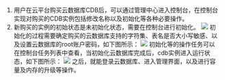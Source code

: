 1. 用户在云平台购买云数据库CDB后，可以通过管理中心进入控制台，在控制台实现对购买的CDB实例包括修改名称以及初始化等各种必要操作。
2. 新购买的实例的初始状态是未初始化状态，需要在控制台进行初始化。
![](http://imgcache.tcecqpoc.fsphere.cn/image/mccdn.qcloud.com/static/img/f8c37dbde2829cddfbb045f737369b70/f8c37dbde282.png)
初始化的过程需要确定购买的云数据库支持的字符集、表名是否大小写敏感、以及设置云数据库的root账户密码，如下图所示：
![](http://imgcache.tcecqpoc.fsphere.cn/image/mccdn.qcloud.com/static/img/8465b666cfd471ba4b6253fcb286eccd/8465b666cfd4.png)
初始化等的操作任务可以在控制台任务列表中查看，当初始化云数据库完成后，cdb实例进入运行状态，如下图所示：
![](http://imgcache.tcecqpoc.fsphere.cn/image/mccdn.qcloud.com/static/img/9c13a7e0c697c8633fd648ae0478790c/9c13a7e0c697.png)
之后，就能登录云数据库、进入管理界面，以及进行容量及内存的升级等操作。
